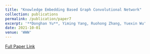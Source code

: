 ```yaml
---
title: "Knowledge Embedding Based Graph Convolutional Network"
collection: publications
permalink: /publication/paper7
excerpt: '**Donghan Yu**, Yiming Yang, Ruohong Zhang, Yuexin Wu'
date: 2021-10-01
venue: 'WWW'
---
```


[Full Paper Link](https://dl.acm.org/doi/abs/10.1145/3161413)
